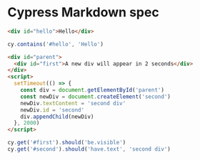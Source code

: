 # Cypress Markdown spec

<!-- fiddle First example -->
```html
<div id="hello">Hello</div>
```

```js
cy.contains('#hello', 'Hello')
```
<!-- fiddle.end -->

<!-- fiddle Another example -->
```html
<div id="parent">
  <div id="first">A new div will appear in 2 seconds</div>
</div>
<script>
  setTimeout(() => {
    const div = document.getElementById('parent')
    const newDiv = document.createElement('second')
    newDiv.textContent = 'second div'
    newDiv.id = 'second'
    div.appendChild(newDiv)
  }, 2000)
</script>
```

```js
cy.get('#first').should('be.visible')
cy.get('#second').should('have.text', 'second div')
```
<!-- fiddle.end -->
